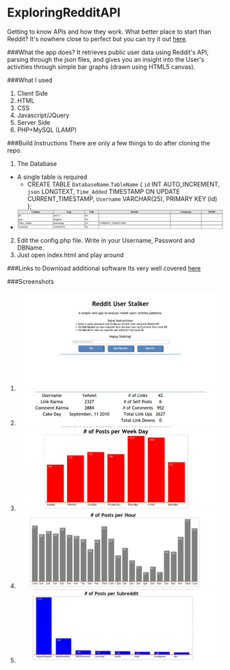 # ExploringRedditAPI
Getting to know APIs and how they work. What better place to start than Reddit?
It's nowhere close to perfect but you can try it out [here](http://101fbd7f.ngrok.com/).

###What the app does?
It retrieves public user data using Reddit's API, parsing through the json files, and gives you an insight into the User's activities through simple bar graphs (drawn using HTML5 canvas).

###What I used
1. Client Side
  1. HTML
  2. CSS
  3. Javascript/JQuery
2. Server Side
  1. PHP+MySQL (LAMP)

###Build Instructions
There are only a few things to do after cloning the repo.
1. The Database
  - A single table is required
    - CREATE TABLE `DatabaseName`.`TableName` (
      `id`            INT AUTO_INCREMENT,      
      `json`          LONGTEXT,
      `Time_Added`    TIMESTAMP ON UPDATE CURRENT_TIMESTAMP,
      `Username`      VARCHAR(25),
      PRIMARY KEY (id)
      );
  - ![My table](images/myTable.jpg)
2. Edit the config.php file. Write in your Username, Password and DBName.
3. Just open index.html and play around

###Links to Download additional software
Its very well covered [here](https://www.digitalocean.com/community/tutorials/how-to-install-linux-apache-mysql-php-lamp-stack-on-ubuntu)

###Screenshots
1. ![Home](images/Home.jpg)
2. ![stats](images/stats.jpg)
3. ![Distribution by Days of Week](images/perWeek.jpg)
4. ![Distribution by Hour of Day](images/perHour.jpg)
5. ![Distribution by Subreddit](images/perSub.jpg)



